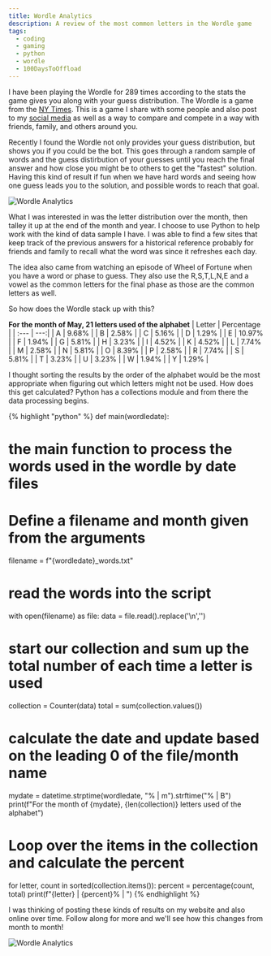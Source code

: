 ```yaml
---
title: Wordle Analytics
description: A review of the most common letters in the Wordle game
tags: 
  - coding
  - gaming
  - python
  - wordle
  - 100DaysToOffload
---
```


I have been playing the Wordle for 289 times according to the stats the game gives you along with your guess distribution. The Wordle is a game from the [NY Times](https://www.nytimes.com/games/wordle/index.html). This is a game I share with some people and also post to my [social media](https://mstdn.social/tags/Wordle) as well as a way to compare and compete in a way with friends, family, and others around you.

Recently I found the Wordle not only provides your guess distribution, but shows you if you could be the bot. This goes through a random sample of words and the guess distirbution of your guesses until you reach the final answer and how close you might be to others to get the "fastest" solution. Having this kind of result if fun when we have hard words and seeing how one guess leads you to the solution, and possible words to reach that goal.

![Wordle Analytics](/assets/images/blog/wordle-analytics.png)

What I was interested in was the letter distribution over the month, then talley it up at the end of the month and year. I choose to use Python to help work with the kind of data sample I have. I was able to find a few sites that keep track of the previous answers for a historical reference probably for friends and family to recall what the word was since it refreshes each day.

The idea also came from watching an episode of Wheel of Fortune when you have a word or phase to guess. They also use the R,S,T,L,N,E and a vowel as the common letters for the final phase as those are the common letters as well.

So how does the Wordle stack up with this?

**For the month of May, 21 letters used of the alphabet**
| Letter | Percentage |
| :--- | ---:|
| A | 9.68% | 
| B | 2.58% | 
| C | 5.16% | 
| D | 1.29% | 
| E | 10.97% | 
| F | 1.94% | 
| G | 5.81% | 
| H | 3.23% | 
| I | 4.52% | 
| K | 4.52% | 
| L | 7.74% | 
| M | 2.58% | 
| N | 5.81% | 
| O | 8.39% | 
| P | 2.58% | 
| R | 7.74% | 
| S | 5.81% | 
| T | 3.23% | 
| U | 3.23% | 
| W | 1.94% | 
| Y | 1.29% | 

I thought sorting the results by the order of the alphabet would be the most appropriate when figuring out which letters might not be used. How does this get calculated? Python has a collections module and from there the data processing begins.

{% highlight "python" %}
def main(wordledate):
  # the main function to process the words used in the wordle by date files
  
  # Define a filename and month given from the arguments
  filename = f"{wordledate}_words.txt"

  # read the words into the script
  with open(filename) as file:
      data = file.read().replace('\n','')

  # start our collection and sum up the total number of each time a letter is used
  collection = Counter(data)
  total = sum(collection.values())

  # calculate the date and update based on the leading 0 of the file/month name
  mydate = datetime.strptime(wordledate, "% | m").strftime("% | B") 
  print(f"For the month of {mydate}, {len(collection)} letters used of the alphabet")

  # Loop over the items in the collection and calculate the percent
  for letter, count in sorted(collection.items()):
      percent = percentage(count, total)
      print(f"{letter} | {percent}% | ")
{% endhighlight %}

I was thinking of posting these kinds of results on my website and also online over time. Follow along for more and we'll see how this changes from month to month!

![Wordle Analytics](/assets/images/blog/wordle-stats.png)